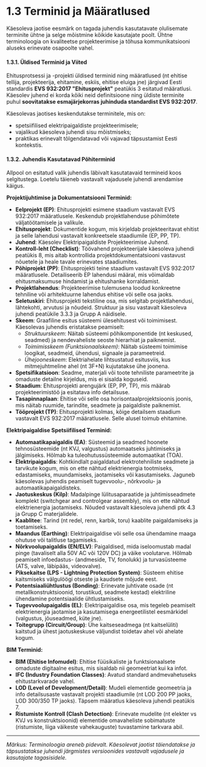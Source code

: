 # 1.3 Terminid ja Määratlused

Käesoleva jaotise eesmärk on tagada juhendis kasutatavate olulisemate terminite ühtne ja selge mõistmine kõikide kasutajate poolt. Ühtne terminoloogia on kvaliteetse projekteerimise ja tõhusa kommunikatsiooni aluseks erinevate osapoolte vahel.

#### 1.3.1. Üldised Terminid ja Viited

Ehitusprotsessi ja -projekti üldised terminid ning määratlused (nt ehitise tellija, projekteerija, ehitamine, eskiis, ehitise eluiga jne) järgivad Eesti standardis **EVS 932:2017 "Ehitusprojekt"** peatükis 3 esitatud määratlusi. Käesolev juhend ei korda kõiki neid definitsioone ning üldiste terminite puhul **soovitatakse esmajärjekorras juhinduda standardist EVS 932:2017**.

Käesolevas jaotises keskendutakse terminitele, mis on:
* spetsiifilised elektripaigaldiste projekteerimisele;
* vajalikud käesoleva juhendi sisu mõistmiseks;
* praktikas erinevalt tõlgendatavad või vajavad täpsustamist Eesti kontekstis.

#### 1.3.2. Juhendis Kasutatavad Põhiterminid

Allpool on esitatud valik juhendis läbivalt kasutatavaid termineid koos selgitustega. Loetelu täieneb vastavalt vajadusele juhendi arendamise käigus.

**Projektijuhtimise ja Dokumentatsiooni Terminid:**

* **Eelprojekt (EP)**: Ehitusprojekti esimene staadium vastavalt EVS 932:2017 määratlusele. Keskendub projektlahenduse põhimõtete väljatöötamisele ja valikule.
* **Ehitusprojekt**: Dokumentide kogum, mis kirjeldab projekteeritavat ehitist ja selle lahendusi vastavalt konkreetsele staadiumile (EP, PP, TP).
* **Juhend**: Käesolev Elektripaigaldiste Projekteerimise Juhend.
* **Kontroll-leht (Checklist)**: Töövahend projekteerijale käesoleva juhendi peatükis 8, mis aitab kontrollida projektdokumentatsiooni vastavust nõuetele ja heale tavale erinevates staadiumites.
* **Põhiprojekt (PP)**: Ehitusprojekti teine staadium vastavalt EVS 932:2017 määratlusele. Detailiseerib EP lahendusi määral, mis võimaldab ehitusmaksumuse hindamist ja ehitushanke korraldamist.
* **Projektlahendus**: Projekteerimise tulemusena loodud konkreetne tehniline või arhitektuurne lahendus ehitise või selle osa jaoks.
* **Seletuskiri**: Ehitusprojekti tekstiline osa, mis selgitab projektlahendusi, lähtekohti, arvutusi ja nõudeid. Struktuur ja sisu vastavalt käesoleva juhendi peatükile 3.3.3 ja Grupp A näidisele.
* **Skeem**: Graafiline esitus süsteemi ülesehitusest või toimimisest. Käesolevas juhendis eristatakse peamiselt:
    * *Struktuurskeem*: Näitab süsteemi põhikomponentide (nt keskused, seadmed) ja nendevaheliste seoste hierarhiat ja paiknemist.
    * *Toimimisskeem (Funktsionaalskeem)*: Näitab süsteemi toimimise loogikat, seadmeid, ühendusi, signaale ja parameetreid.
    * *Ühejooneskeem*: Elektriahelate lihtsustatud esitusviis, kus mitmejuhtmeline ahel (nt 3F+N) kujutatakse ühe joonena.
* **Spetsifikatsioon**: Seadme, materjali või toote tehniliste parameetrite ja omaduste detailne kirjeldus, mis ei sisalda koguseid.
* **Staadium**: Ehitusprojekti arengujärk (EP, PP, TP), mis määrab projekteerimistöö ja esitatava info detailsuse.
* **Tasapinnaplaan**: Ehitise või selle osa horisontaalprojektsioonis joonis, mis näitab ruumide, tarindite, seadmete ja paigaldiste paiknemist.
* **Tööprojekt (TP)**: Ehitusprojekti kolmas, kõige detailsem staadium vastavalt EVS 932:2017 määratlusele. Selle alusel toimub ehitamine.

**Elektripaigaldise Spetsiifilised Terminid:**

* **Automaatikapaigaldis (EA)**: Süsteemid ja seadmed hoonete tehnosüsteemide (nt KVJ, valgustus) automaatseks juhtimiseks ja jälgimiseks. Hõlmab ka tuleohutussüsteemide automaatikat (TOA).
* **Elektripaigaldis**: Kohtkindlalt paigaldatud elektrotehniliste seadmete ja tarvikute kogum, mis on ette nähtud elektrienergia tootmiseks, edastamiseks, muundamiseks, jaotamiseks või kasutamiseks. Jaguneb käesolevas juhendis peamiselt tugevvoolu-, nõrkvoolu- ja automaatikapaigaldisteks.
* **Jaotuskeskus (Kilp)**: Madalpinge lülitusaparaatide ja juhtimisseadmete komplekt (switchgear and controlgear assembly), mis on ette nähtud elektrienergia jaotamiseks. Nõuded vastavalt käesoleva juhendi ptk 4.3 ja Grupp C materjalidele.
* **Kaablitee**: Tarind (nt redel, renn, karbik, toru) kaablite paigaldamiseks ja toetamiseks.
* **Maandus (Earthing)**: Elektripaigaldise või selle osa ühendamine maaga ohutuse või talitluse tagamiseks.
* **Nõrkvoolupaigaldis (EN/ELV)**: Paigaldised, mida iseloomustab madal pinge (tavaliselt alla 50V AC või 120V DC) ja väike voolutarve. Hõlmab peamiselt infoedastus- (andmeside, TV, fonolukk) ja turvasüsteeme (ATS, valve, läbipääs, videovalve).
* **Piksekaitse (LPS - Lightning Protection System)**: Süsteem ehitise kaitsmiseks välgulöögi otseste ja kaudsete mõjude eest.
* **Potentsiaaliühtlustus (Bonding)**: Erinevate juhtivate osade (nt metallkonstruktsioonid, torustikud, seadmete kestad) elektriline ühendamine potentsiaalide ühtlustamiseks.
* **Tugevvoolupaigaldis (EL)**: Elektripaigaldise osa, mis tegeleb peamiselt elektrienergia jaotamise ja kasutamisega energeetilistel eesmärkidel (valgustus, jõuseadmed, küte jne).
* **Toitegrupp (Circuit/Group)**: Ühe kaitseseadmega (nt kaitselüliti) kaitstud ja ühest jaotuskeskuse väljundist toidetav ahel või ahelate kogum.

**BIM Terminid:**

* **BIM (Ehitise Infomudel)**: Ehitise füüsikaliste ja funktsionaalsete omaduste digitaalne esitus, mis sisaldab nii geomeetriat kui ka infot.
* **IFC (Industry Foundation Classes)**: Avatud standard andmevahetuseks ehitustarkvarade vahel.
* **LOD (Level of Development/Detail)**: Mudeli elementide geomeetria ja info detailsusaste vastavalt projekti staadiumile (nt LOD 200 PP jaoks, LOD 300/350 TP jaoks). Täpsem määratlus käesoleva juhendi peatükis 7.
* **Ristumiste Kontroll (Clash Detection)**: Erinevate mudelite (nt elekter vs KVJ vs konstruktsioonid) elementide omavaheliste sobimatuste (ristumiste, liiga väikeste vahekauguste) tuvastamine tarkvara abil.

---
*Märkus: Terminoloogia areneb pidevalt. Käesolevat jaotist täiendatakse ja täpsustatakse juhendi järgmistes versioonides vastavalt vajadusele ja kasutajate tagasisidele.*